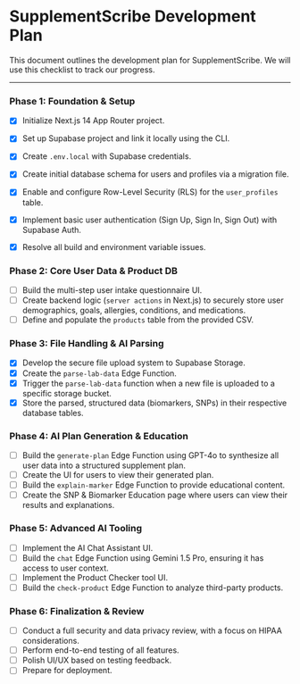 # SupplementScribe Development Plan

This document outlines the development plan for SupplementScribe. We will use this checklist to track our progress.

---

### **Phase 1: Foundation & Setup**
*   [x] Initialize Next.js 14 App Router project.
*   [x] Set up Supabase project and link it locally using the CLI.
*   [x] Create `.env.local` with Supabase credentials.
*   [x] Create initial database schema for users and profiles via a migration file.
*   [x] Enable and configure Row-Level Security (RLS) for the `user_profiles` table.
*   [x] Implement basic user authentication (Sign Up, Sign In, Sign Out) with Supabase Auth.
*   [x] Resolve all build and environment variable issues.


### **Phase 2: Core User Data & Product DB**
*   [ ] Build the multi-step user intake questionnaire UI.
*   [ ] Create backend logic (`server actions` in Next.js) to securely store user demographics, goals, allergies, conditions, and medications.
*   [ ] Define and populate the `products` table from the provided CSV.

### **Phase 3: File Handling & AI Parsing**
*   [x] Develop the secure file upload system to Supabase Storage.
*   [x] Create the `parse-lab-data` Edge Function.
*   [x] Trigger the `parse-lab-data` function when a new file is uploaded to a specific storage bucket.
*   [x] Store the parsed, structured data (biomarkers, SNPs) in their respective database tables.

### **Phase 4: AI Plan Generation & Education**
*   [ ] Build the `generate-plan` Edge Function using GPT-4o to synthesize all user data into a structured supplement plan.
*   [ ] Create the UI for users to view their generated plan.
*   [ ] Build the `explain-marker` Edge Function to provide educational content.
*   [ ] Create the SNP & Biomarker Education page where users can view their results and explanations.

### **Phase 5: Advanced AI Tooling**
*   [ ] Implement the AI Chat Assistant UI.
*   [ ] Build the `chat` Edge Function using Gemini 1.5 Pro, ensuring it has access to user context.
*   [ ] Implement the Product Checker tool UI.
*   [ ] Build the `check-product` Edge Function to analyze third-party products.

### **Phase 6: Finalization & Review**
*   [ ] Conduct a full security and data privacy review, with a focus on HIPAA considerations.
*   [ ] Perform end-to-end testing of all features.
*   [ ] Polish UI/UX based on testing feedback.
*   [ ] Prepare for deployment. 
